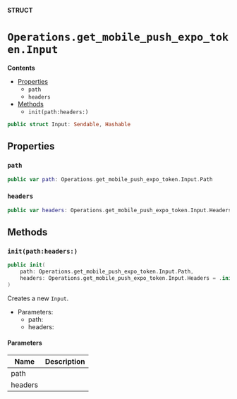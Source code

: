 **STRUCT**

# `Operations.get_mobile_push_expo_token.Input`

**Contents**

- [Properties](#properties)
  - `path`
  - `headers`
- [Methods](#methods)
  - `init(path:headers:)`

```swift
public struct Input: Sendable, Hashable
```

## Properties
### `path`

```swift
public var path: Operations.get_mobile_push_expo_token.Input.Path
```

### `headers`

```swift
public var headers: Operations.get_mobile_push_expo_token.Input.Headers
```

## Methods
### `init(path:headers:)`

```swift
public init(
    path: Operations.get_mobile_push_expo_token.Input.Path,
    headers: Operations.get_mobile_push_expo_token.Input.Headers = .init()
)
```

Creates a new `Input`.

- Parameters:
  - path:
  - headers:

#### Parameters

| Name | Description |
| ---- | ----------- |
| path |  |
| headers |  |